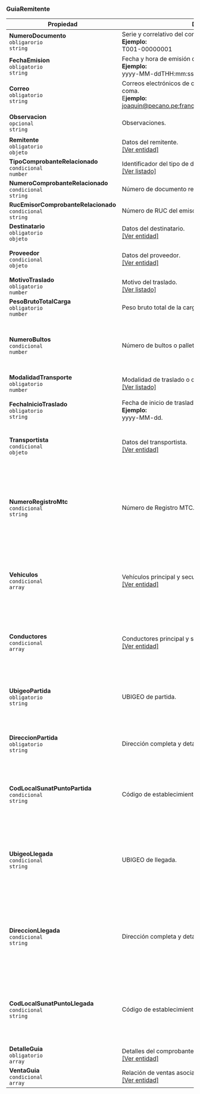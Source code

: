 ### GuiaRemitente

| **Propiedad** | **Descripción** | **Condición** |
| --- | --- | --- |
| **NumeroDocumento**  <br>`obligarorio`  <br>`string` | Serie y correlativo del comprobante.  <br>**Ejemplo:**  <br>T001-00000001 | Alfanumérico de 13 caracteres. |
| **FechaEmision**  <br>`obligatorio`  <br>`string` | Fecha y hora de emisión del comprobante.  <br>**Ejemplo:**  <br>yyyy-MM-ddTHH:mm:ss | Formato ISO 8601. |
| **Correo**  <br>`obligatorio`  <br>`string` | Correos electrónicos de contacto, separados por punto y coma.  <br>E**jemplo:**[<br>joaquin@pecano.pe;franciscoli@pecano.pe;oscar@pecano.pe](https://mailto:joaquin@pecano.pe) | Máximo hasta 5 correos. |
| **Observacion**  <br>`opcional`  <br>`string` | Observaciones. | Alfanumérico de hasta 250 caracteres. |
| **Remitente**  <br>`obligatorio`  <br>`objeto` | Datos del remitente.  <br>[[Ver entidad]](../Entidad/RemitenteGRR.md) |  |
| **TipoComprobanteRelacionado**  <br>`condicional`  <br>`number` | Identificador del tipo de documento relacionado.  <br>[[Ver listado]](../Listado/TipoComprobanteRelacionadoGRR.md) | Catálogo 61. |
| **NumeroComprobanteRelacionado**  <br>`condicional`  <br>`string` | Número de documento relacionado. | Validaciones de la GRR. |
| **RucEmisorComprobanteRelacionado**  <br>`condicional`  <br>`string` | Número de RUC del emisor del documento relacionado. | Máximo 11 dígitos. |
| **Destinatario**  <br>`obligatorio`  <br>`objeto` | Datos del destinatario.  <br>[[Ver entidad]](../Entidad/DestinatarioGRR.md) |  |
| **Proveedor**  <br>`condicional`  <br>`objeto` | Datos del proveedor.  <br>[[Ver entidad]](../Entidad/ProveedorGRR.md) | Solo para motivo de traslado 'Compra'. |
| **MotivoTraslado**  <br>`obligatorio`  <br>`number` | Motivo del traslado.  <br>[[Ver listado]](../Listado/MotivoTraslado.md) | Catálogo 20. |
| **PesoBrutoTotalCarga**  <br>`obligatorio`  <br>`number` | Peso bruto total de la carga. | decimal(15,3) |
| **NumeroBultos**  <br>`condicional`  <br>`number` | Número de bultos o pallets. | Numérico hasta 6 dígitos.  <br>Solo para motivo de traslado 'Exportación'. |
| **ModalidadTransporte**  <br>`obligatorio`  <br>`number` | Modalidad de traslado o de transporte.  <br>[[Ver listado]](../Listado/ModalidadTransporte.md) | Catálogo 18. |
| **FechaInicioTraslado**  <br>`obligatorio`  <br>`string` | Fecha de inicio de traslado.  <br>**Ejemplo:**  <br>yyyy-MM-dd. | Debe ser mayor o igual que la fecha de emisión. |
| **Transportista**  <br>`condicional`  <br>`objeto` | Datos del transportista.  <br>[[Ver entidad]](../Entidad/TransportistaGRR.md) | Solo para modalidad de traslado 'Transporte público'. |
| **NumeroRegistroMtc**  <br>`condicional`  <br>`string` | Número de Registro MTC. | Alfanumérico hasta 20 caracteres.  <br>Solo letras mayúsculas y números.  <br>Solo para modalidad de traslado 'Transporte público'. |
| **Vehiculos**  <br>`condicional`  <br>`array` | Vehículos principal y secundarios.  <br>[[Ver entidad]](../Entidad/Vehiculo.md) | Hasta un máximo de 2 vehículos.  <br>Solo modalidad de traslado 'Transporte privado'. |
| **Conductores**  <br>`condicional`  <br>`array` | Conductores principal y secundarios.  <br>[[Ver entidad]](../Entidad/Conductor.md) | Hasta un máximo de 2 conductores.  <br>Solo modalidad de traslado 'Transporte privado'. |
| **UbigeoPartida**  <br>`obligatorio`  <br>`string` | UBIGEO de partida. | Numérico de 6 dígitos.  <br>Catálogo 13.  <br>Solo motivo de traslado 'Compra'. |
| **DireccionPartida**  <br>`obligatorio`  <br>`string` | Dirección completa y detallada de partida. | Alfanumérico de 3 a 100 caracteres.  <br>Solo motivo de traslado 'Compra'. |
| **CodLocalSunatPuntoPartida**  <br>`condicional`  <br>`string` | Código de establecimiento de punto de partida. | Numérico de 4 dígitos.  <br>Por defecto = "0000".  <br>Solo motivo de traslado 'Compra'. |
| **UbigeoLlegada**  <br>`condicional`  <br>`string` | UBIGEO de llegada. | Numérico de 6 dígitos.  <br>Catálogo 13.  <br>Solo para motivos de traslado diferente de 'Traslado emisor itinerante CP'. |
| **DireccionLlegada**  <br>`condicional`  <br>`string` | Dirección completa y detallada de llegada. | Alfanumérico de 3 a 100 caracteres.  <br>Solo para motivos de traslado diferente de 'Traslado emisor itinerante CP'. |
| **CodLocalSunatPuntoLlegada**  <br>`condicional`  <br>`string` | Código de establecimiento de punto de llegada. | Numérico de 4 dígitos.  <br>Solo para motivos de traslado diferente de 'Traslado emisor itinerante CP'. |
| **DetalleGuia**  <br>`obligatorio`  <br>`array` | Detalles del comprobante.  <br>[[Ver entidad]](../EntidadGuiaRemitente/GuiaRemitenteDetalle.md) |  |
| **VentaGuia**  <br>`condicional`  <br>`array` | Relación de ventas asociadas a la Guía de Remisión.  <br>[[Ver entidad]](../EntidadGuiaRemitente/GuiaRemitenteVenta.md) |  |